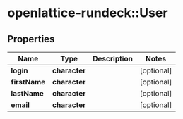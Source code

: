 # openlattice-rundeck::User

## Properties
Name | Type | Description | Notes
------------ | ------------- | ------------- | -------------
**login** | **character** |  | [optional] 
**firstName** | **character** |  | [optional] 
**lastName** | **character** |  | [optional] 
**email** | **character** |  | [optional] 


